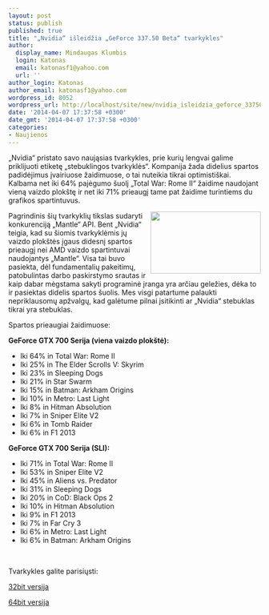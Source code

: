 ```yaml
---
layout: post
status: publish
published: true
title: "„Nvidia“ išleidžia „GeForce 337.50 Beta“ tvarkykles"
author:
  display_name: Mindaugas Klumbis
  login: Katonas
  email: katonasf1@yahoo.com
  url: ''
author_login: Katonas
author_email: katonasf1@yahoo.com
wordpress_id: 8052
wordpress_url: http://localhost/site/new/nvidia_isleidzia_geforce_33750_beta_tvarkykles/
date: '2014-04-07 17:37:58 +0300'
date_gmt: '2014-04-07 17:37:58 +0300'
categories:
- Naujienos
---
```

<p>
	&bdquo;Nvidia&ldquo; pristato savo naująsias tvarkykles, prie kurių lengvai galime priklijuoti etiketę &bdquo;stebuklingos tvarkyklės&ldquo;. Kompanija žada didelius spartos padidėjimus įvairiuose žaidimuose, o tai nuteikia tikrai optimisti&scaron;kai. Kalbama net iki 64% pajėgumo &scaron;uolį &bdquo;Total War: Rome II&ldquo; žaidime naudojant vieną vaizdo plok&scaron;tę ir net iki 71% prieaugį tame pat žaidime turintiems du grafikos spartintuvus. &nbsp;</p>
<p>
	<a href="http://technews.lt/userfiles/10151614_10152287088300049_1135428562_n-635x357.jpg"><img alt="" src="http://technews.lt/userfiles/10151614_10152287088300049_1135428562_n-635x357.jpg" style="width: 220px; height: 124px; float: right;" /></a>Pagrindinis &scaron;ių tvarkyklių tikslas sudaryti konkurenciją &bdquo;Mantle&ldquo; API. Bent &bdquo;Nvidia&ldquo; teigia, kad su &scaron;iomis tvarkyklėmis jų vaizdo plok&scaron;tės įgaus didesnį spartos prieaugį nei AMD vaizdo spartintuvai naudojantys &bdquo;Mantle&ldquo;. Visa tai buvo pasiekta, dėl fundamentalių pakeitimų, patobulintas darbo paskirstymo srautas ir kaip dabar mėgstama sakyti programinė įranga yra arčiau geležies, dėka to ir pasiektas didelis spartos &scaron;uolis. Mes visgi patartume palaukti nepriklausomų apžvalgų, kad galėtume pilnai įsitikinti ar &bdquo;Nvidia&ldquo; stebuklas tikrai yra stebuklas.</p>
<p>
	Spartos prieaugiai žaidimuose:</p>
<p>
	<strong>GeForce GTX 700 Serija (viena vaizdo plok&scaron;tė):</strong></p>
<ul>
<li>
		Iki 64% in Total War: Rome II</li>
<li>
		Iki 25% in The Elder Scrolls V: Skyrim</li>
<li>
		Iki 23% in Sleeping Dogs</li>
<li>
		Iki 21% in Star Swarm</li>
<li>
		Iki 15% in Batman: Arkham Origins</li>
<li>
		Iki 10% in Metro: Last Light</li>
<li>
		Iki 8% in Hitman Absolution</li>
<li>
		Iki 7% in Sniper Elite V2</li>
<li>
		Iki 6% in Tomb Raider</li>
<li>
		Iki 6% in F1 2013</li>
</ul>
<p>
	<strong>GeForce GTX 700 Serija (SLI):</strong></p>
<ul>
<li>
		Iki 71% in Total War: Rome II</li>
<li>
		Iki 53% in Sniper Elite V2</li>
<li>
		Iki 45% in Aliens vs. Predator</li>
<li>
		Iki 31% in Sleeping Dogs</li>
<li>
		Iki 20% in CoD: Black Ops 2</li>
<li>
		Iki 10% in Hitman Absolution</li>
<li>
		Iki 9% in F1 2013</li>
<li>
		Iki 7% in Far Cry 3</li>
<li>
		Iki 6% in Metro: Last Light</li>
<li>
		Iki 6% in Batman: Arkham Origins</li>
</ul>
<p>
	&nbsp;</p>
<p>
	Tvarkykles galite parisiųsti:</p>
<p>
	<u><a href="http://us.download.nvidia.com/Windows/337.50/337.50-desktop-win8-win7-winvista-32bit-english-beta.exe">32bit versija </a></u></p>
<p>
	<u><a href="http://us.download.nvidia.com/Windows/337.50/337.50-desktop-win8-win7-winvista-64bit-english-beta.exe">64bit versija</a></u></p>
